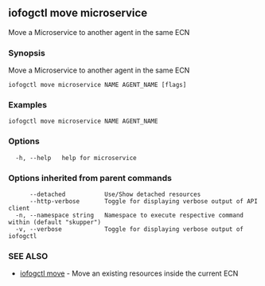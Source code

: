 ## iofogctl move microservice

Move a Microservice to another agent in the same ECN

### Synopsis

Move a Microservice to another agent in the same ECN

```
iofogctl move microservice NAME AGENT_NAME [flags]
```

### Examples

```
iofogctl move microservice NAME AGENT_NAME
```

### Options

```
  -h, --help   help for microservice
```

### Options inherited from parent commands

```
      --detached           Use/Show detached resources
      --http-verbose       Toggle for displaying verbose output of API client
  -n, --namespace string   Namespace to execute respective command within (default "skupper")
  -v, --verbose            Toggle for displaying verbose output of iofogctl
```

### SEE ALSO

* [iofogctl move](iofogctl_move.md)	 - Move an existing resources inside the current ECN


